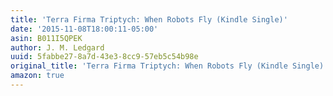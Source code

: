 ```yaml
---
title: 'Terra Firma Triptych: When Robots Fly (Kindle Single)'
date: '2015-11-08T18:00:11-05:00'
asin: B011I5QPEK
author: J. M. Ledgard
uuid: 5fabbe27-8a7d-43e3-8cc9-57eb5c54b98e
original_title: 'Terra Firma Triptych: When Robots Fly (Kindle Single)'
amazon: true
---
```


